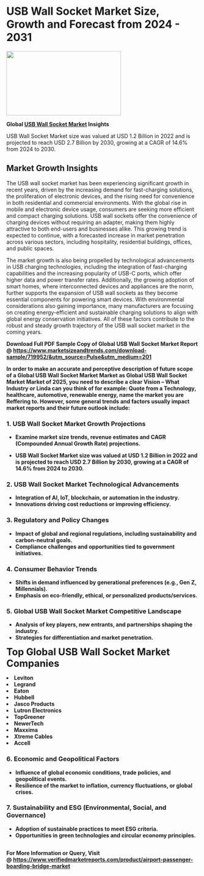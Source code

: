 <H1>USB Wall Socket Market Size, Growth and Forecast from 2024 - 2031</H1><img class="aligncenter size-medium wp-image-584254" src="https://thirdeyenews.in/wp-content/uploads/2024/09/Global-Market-Research-300x168.jpeg" alt="" width="300" height="168" /><p><strong>Global&nbsp;<a href="https://www.marketsizeandtrends.com/download-sample/719952/&amp;utm_source=Pulse&amp;utm_medium=201">USB Wall Socket Market</a> Insights</strong></p><p>USB Wall Socket Market size was valued at USD 1.2 Billion in 2022 and is projected to reach USD 2.7 Billion by 2030, growing at a CAGR of 14.6% from 2024 to 2030.</p><p><h2>Market Growth Insights</h2> <p>The USB wall socket market has been experiencing significant growth in recent years, driven by the increasing demand for fast-charging solutions, the proliferation of electronic devices, and the rising need for convenience in both residential and commercial environments. With the global rise in mobile and electronic device usage, consumers are seeking more efficient and compact charging solutions. USB wall sockets offer the convenience of charging devices without requiring an adapter, making them highly attractive to both end-users and businesses alike. This growing trend is expected to continue, with a forecasted increase in market penetration across various sectors, including hospitality, residential buildings, offices, and public spaces.</p> <p><strong></strong></p> <p>The market growth is also being propelled by technological advancements in USB charging technologies, including the integration of fast-charging capabilities and the increasing popularity of USB-C ports, which offer higher data and power transfer rates. Additionally, the growing adoption of smart homes, where interconnected devices and appliances are the norm, further supports the expansion of USB wall sockets as they become essential components for powering smart devices. With environmental considerations also gaining importance, many manufacturers are focusing on creating energy-efficient and sustainable charging solutions to align with global energy conservation initiatives. All of these factors contribute to the robust and steady growth trajectory of the USB wall socket market in the coming years.</p> <p><strong></p><p><span class=""><strong>Download Full PDF Sample Copy of Global USB Wall Socket Market Report</strong> @ <a href="https://www.marketsizeandtrends.com/download-sample/719952/&amp;utm_source=Pulse&amp;utm_medium=201" target="_blank">https://www.marketsizeandtrends.com/download-sample/719952/&amp;utm_source=Pulse&amp;utm_medium=201</a></span></p><p>In order to make an accurate and perceptive description of future scope of a Global&nbsp;USB Wall Socket Market Market as Global&nbsp;USB Wall Socket Market Market of 2025, you need to describe a clear Vision &ndash; What Industry or Linda can you think of for example: Quote from a Technology, healthcare, automotive, renewable energy, name the market you are Reffering to. However, some general trends and factors usually impact market reports and their future outlook include:</p><h3>1.&nbsp;<strong>USB Wall Socket Market Growth Projections</strong></h3><ul><li>Examine market size trends, revenue estimates and CAGR (Compounded Annual Growth Rate) projections.</li><li><p>USB Wall Socket Market size was valued at USD 1.2 Billion in 2022 and is projected to reach USD 2.7 Billion by 2030, growing at a CAGR of 14.6% from 2024 to 2030.</p></li></ul><h3>2.&nbsp;<strong>USB Wall Socket Market Technological Advancements</strong></h3><ul><li>Integration of AI, IoT, blockchain, or automation in the industry.</li><li>Innovations driving cost reductions or improving efficiency.</li></ul><h3>3.&nbsp;<strong>Regulatory and Policy Changes</strong></h3><ul><li>Impact of global and regional regulations, including sustainability and carbon-neutral goals.</li><li>Compliance challenges and opportunities tied to government initiatives.</li></ul><h3>4.&nbsp;<strong>Consumer Behavior Trends</strong></h3><ul><li>Shifts in demand influenced by generational preferences (e.g., Gen Z, Millennials).</li><li>Emphasis on eco-friendly, ethical, or personalized products/services.</li></ul><h3>5.&nbsp;<strong>Global USB Wall Socket Market Competitive Landscape</strong></h3><ul><li>Analysis of key players, new entrants, and partnerships shaping the industry.</li><li>Strategies for differentiation and market penetration.</li></ul><p data-pm-slice="1 1 []"><span style="color: inherit; font-family: inherit; font-size: 25px;">Top Global USB Wall Socket Market Companies</span></p><div class="" data-test-id=""><p><li> Leviton</li><li> Legrand</li><li> Eaton</li><li> Hubbell</li><li> Jasco Products</li><li> Lutron Electronics</li><li> TopGreener</li><li> NewerTech</li><li> Maxxima</li><li> Xtreme Cables</li><li> Accell</li></p></div><h3>6.&nbsp;<strong>Economic and Geopolitical Factors</strong></h3><ul><li>Influence of global economic conditions, trade policies, and geopolitical events.</li><li>Resilience of the market to inflation, currency fluctuations, or global crises.</li></ul><h3>7.&nbsp;<strong>Sustainability and ESG (Environmental, Social, and Governance)</strong></h3><ul><li>Adoption of sustainable practices to meet ESG criteria.</li><li>Opportunities in green technologies and circular economy principles.</li></ul><h2><strong style="font-size: 14px;">For More Information or Query, Visit @&nbsp;</strong><a style="background-color: #ffffff; font-size: 14px;" href="https://www.marketsizeandtrends.com/report/usb-wall-socket-market/" target="_blank">https://www.verifiedmarketreports.com/product/airport-passenger-boarding-bridge-market</a></h2>
